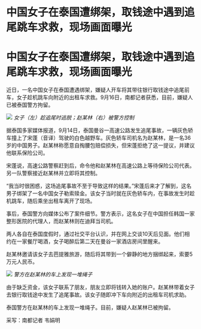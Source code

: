 # 中国女子在泰国遭绑架，取钱途中遇到追尾跳车求救，现场画面曝光

# 中国女子在泰国遭绑架，取钱途中遇到追尾跳车求救，现场画面曝光

近日，一名中国女子在泰国遭遇绑架，嫌疑人开车将其带往银行取钱途中追尾前车，女子趁机跳车向附近的出租车求救。9月16日，南都记者获悉，目前，嫌疑人已被泰国警方拘留。

![](https://inews.gtimg.com/om_bt/Oo2mzlCR_xcfap1WYlF9LB4xCWWopeoe0Qs2neG0NiSyAAA/1000)
_女子（左）趁追尾时逃脱；赵某林（右）被警方控制_

据泰国多家媒体报道，9月14日，泰国曼谷一高速公路发生追尾事故，一辆灰色轿车撞上了宋蓬（音译）驾驶的白色越野车。灰色轿车司机名为赵某林，是一名36岁的中国男子。赵某林称愿意自掏腰包赔偿损失，但宋蓬拒绝了这一提议，并建议他联系保险公司。

宋蓬说，高速公路警察赶到后，命令他和赵某林在高速公路上等待保险公司代表。另一队警察接近赵某林并立即将其控制。

“我当时很困惑，这场追尾事故不至于导致这样的结果。”宋蓬后来才了解到，这名男子绑架了一名中国女子勒索赎金。该女子当时就在灰色轿车内，在事故发生时趁机跳车，随后乘坐出租车离开了现场。

事后，泰国警方向媒体公布了案件细节。警方表示，这名女子在中国担任韩国一家整形医院的代理人，而赵某林则在迪拜当司机。

两人各自在泰国度假时，通过社交平台认识，并在网上交谈10天后见面。他们相约在一家餐厅喝酒，女子喝醉后第二天在曼谷一家酒店房间里醒来。

赵某林邀请该女子去芭提雅旅游，随后将其带到一个僻静的地方捆绑起来，索要5万元人民币。

![](https://inews.gtimg.com/om_bt/OKjTpgT3_SLDpmAjLEkRjrywHxE5J2ST8D9ITVPYcHy_UAA/1000)
_警方在赵某林的车上发现一堆绳子_

由于缺乏资金，该女子联系了朋友，朋友立即将钱转入她的账户。赵某林带着女子去银行取钱途中发生了追尾事故。该女子随即冲下车向附近的出租车司机求助。

泰国警方在赵某林的车上发现一堆绳子。目前，嫌疑人赵某林已被拘留。

采写：南都记者 韦娟明

